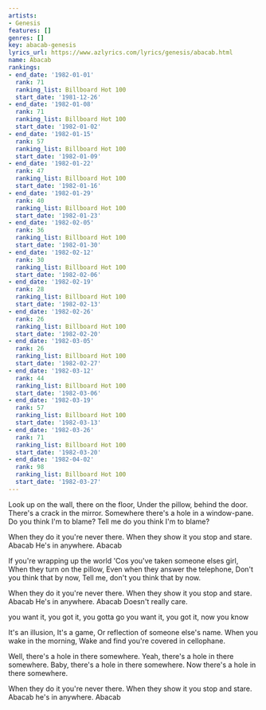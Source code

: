```yaml
---
artists:
- Genesis
features: []
genres: []
key: abacab-genesis
lyrics_url: https://www.azlyrics.com/lyrics/genesis/abacab.html
name: Abacab
rankings:
- end_date: '1982-01-01'
  rank: 71
  ranking_list: Billboard Hot 100
  start_date: '1981-12-26'
- end_date: '1982-01-08'
  rank: 71
  ranking_list: Billboard Hot 100
  start_date: '1982-01-02'
- end_date: '1982-01-15'
  rank: 57
  ranking_list: Billboard Hot 100
  start_date: '1982-01-09'
- end_date: '1982-01-22'
  rank: 47
  ranking_list: Billboard Hot 100
  start_date: '1982-01-16'
- end_date: '1982-01-29'
  rank: 40
  ranking_list: Billboard Hot 100
  start_date: '1982-01-23'
- end_date: '1982-02-05'
  rank: 36
  ranking_list: Billboard Hot 100
  start_date: '1982-01-30'
- end_date: '1982-02-12'
  rank: 30
  ranking_list: Billboard Hot 100
  start_date: '1982-02-06'
- end_date: '1982-02-19'
  rank: 28
  ranking_list: Billboard Hot 100
  start_date: '1982-02-13'
- end_date: '1982-02-26'
  rank: 26
  ranking_list: Billboard Hot 100
  start_date: '1982-02-20'
- end_date: '1982-03-05'
  rank: 26
  ranking_list: Billboard Hot 100
  start_date: '1982-02-27'
- end_date: '1982-03-12'
  rank: 44
  ranking_list: Billboard Hot 100
  start_date: '1982-03-06'
- end_date: '1982-03-19'
  rank: 57
  ranking_list: Billboard Hot 100
  start_date: '1982-03-13'
- end_date: '1982-03-26'
  rank: 71
  ranking_list: Billboard Hot 100
  start_date: '1982-03-20'
- end_date: '1982-04-02'
  rank: 98
  ranking_list: Billboard Hot 100
  start_date: '1982-03-27'
---
```


Look up on the wall, there on the floor,
Under the pillow, behind the door.
There's a crack in the mirror.
Somewhere there's a hole in a window-pane.
Do you think I'm to blame?
Tell me do you think I'm to blame?

When they do it you're never there.
When they show it you stop and stare.
Abacab He's in anywhere.
Abacab

If you're wrapping up the world
'Cos you've taken someone elses girl,
When they turn on the pillow,
Even when they answer the telephone,
Don't you think that by now,
Tell me, don't you think that by now.

When they do it you're never there.
When they show it you stop and stare.
Abacab He's in anywhere.
Abacab Doesn't really care.

you want it, you got it, you gotta go
you want it, you got it, now you know

It's an illusion, It's a game,
Or reflection of someone else's name.
When you wake in the morning,
Wake and find you're covered in cellophane.

Well, there's a hole in there somewhere.
Yeah, there's a hole in there somewhere.
Baby, there's a hole in there somewhere.
Now there's a hole in there somewhere.

When they do it you're never there.
When they show it you stop and stare.
Abacab he's in anywhere.
Abacab



